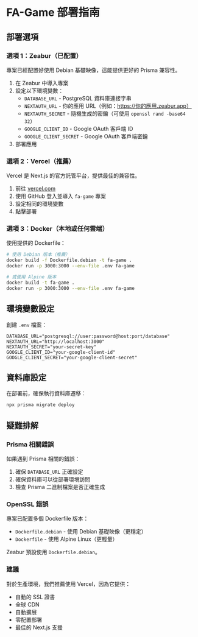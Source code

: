 # FA-Game 部署指南

## 部署選項

### 選項 1：Zeabur（已配置）

專案已經配置好使用 Debian 基礎映像，這能提供更好的 Prisma 兼容性。

1. 在 Zeabur 中導入專案
2. 設定以下環境變數：
   - `DATABASE_URL` - PostgreSQL 資料庫連接字串
   - `NEXTAUTH_URL` - 你的應用 URL（例如：https://你的應用.zeabur.app）
   - `NEXTAUTH_SECRET` - 隨機生成的密鑰（可使用 `openssl rand -base64 32`）
   - `GOOGLE_CLIENT_ID` - Google OAuth 客戶端 ID
   - `GOOGLE_CLIENT_SECRET` - Google OAuth 客戶端密鑰
3. 部署應用

### 選項 2：Vercel（推薦）

Vercel 是 Next.js 的官方託管平台，提供最佳的兼容性。

1. 前往 [vercel.com](https://vercel.com)
2. 使用 GitHub 登入並導入 `fa-game` 專案
3. 設定相同的環境變數
4. 點擊部署

### 選項 3：Docker（本地或任何雲端）

使用提供的 Dockerfile：

```bash
# 使用 Debian 版本（推薦）
docker build -f Dockerfile.debian -t fa-game .
docker run -p 3000:3000 --env-file .env fa-game

# 或使用 Alpine 版本
docker build -t fa-game .
docker run -p 3000:3000 --env-file .env fa-game
```

## 環境變數設定

創建 `.env` 檔案：

```env
DATABASE_URL="postgresql://user:password@host:port/database"
NEXTAUTH_URL="http://localhost:3000"
NEXTAUTH_SECRET="your-secret-key"
GOOGLE_CLIENT_ID="your-google-client-id"
GOOGLE_CLIENT_SECRET="your-google-client-secret"
```

## 資料庫設定

在部署前，確保執行資料庫遷移：

```bash
npx prisma migrate deploy
```

## 疑難排解

### Prisma 相關錯誤

如果遇到 Prisma 相關的錯誤：

1. 確保 `DATABASE_URL` 正確設定
2. 確保資料庫可以從部署環境訪問
3. 檢查 Prisma 二進制檔案是否正確生成

### OpenSSL 錯誤

專案已配置多個 Dockerfile 版本：
- `Dockerfile.debian` - 使用 Debian 基礎映像（更穩定）
- `Dockerfile` - 使用 Alpine Linux（更輕量）

Zeabur 預設使用 `Dockerfile.debian`。

### 建議

對於生產環境，我們推薦使用 Vercel，因為它提供：
- 自動的 SSL 證書
- 全球 CDN
- 自動擴展
- 零配置部署
- 最佳的 Next.js 支援